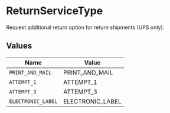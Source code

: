 # ReturnServiceType

Request additional return option for return shipments (UPS only).


## Values

| Name               | Value              |
| ------------------ | ------------------ |
| `PRINT_AND_MAIL`   | PRINT_AND_MAIL     |
| `ATTEMPT_1`        | ATTEMPT_1          |
| `ATTEMPT_3`        | ATTEMPT_3          |
| `ELECTRONIC_LABEL` | ELECTRONIC_LABEL   |